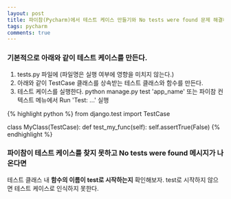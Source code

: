 ```yaml
---
layout: post
title: 파이참(Pycharm)에서 테스트 케이스 만들기와 No tests were found 문제 해결하기
tags: pycharm 
comments: true
---
```


### 기본적으로 아래와 같이 테스트 케이스를 만든다.
1. tests.py 파일에 (파일명은 실행 여부에 영향을 미치지 않는다.)
2. 아래와 같이 TestCase 클래스를 상속받는 테스트 클래스와 함수를 만든다.
3. 테스트 케이스를 실행한다.
python manage.py test 'app_name' 또는 파이참 컨텍스트 메뉴에서 Run 'Test: ...' 실행

{% highlight python %}
from django.test import TestCase


class MyClass(TestCase):
    def test_my_func(self):
        self.assertTrue(False)
{% endhighlight %}
     

### 파이참이 테스트 케이스를 찾지 못하고 No tests were found 메시지가 나온다면
테스트 클래스 내 **함수의 이름이 test로 시작하는지** 확인해보자. test로 시작하지 않으면 테스트 케이스로 인식하지 못한다.
